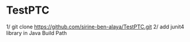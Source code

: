 # TestPTC

1/ git clone https://github.com/sirine-ben-alaya/TestPTC.git
2/ add junit4 library in Java Build Path


